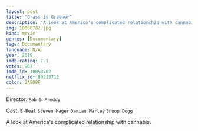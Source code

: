 ```yaml
---
layout: post
title: "Grass is Greener"
description: "A look at America's complicated relationship with cannabis..."
img: 10050782.jpg
kind: movie
genres: [Documentary]
tags: Documentary 
language: N/A
year: 2019
imdb_rating: 7.1
votes: 967
imdb_id: 10050782
netflix_id: 80213712
color: 2A9D8F
---
```

Director: `Fab 5 Freddy`  

Cast: `B-Real` `Steven Hager` `Damian Marley` `Snoop Dogg` 

A look at America's complicated relationship with cannabis.